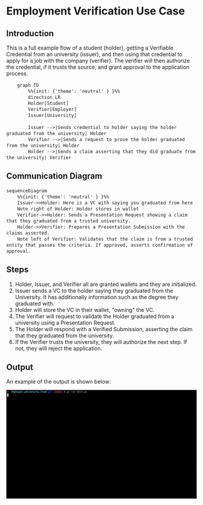 # Employment Verification Use Case

## Introduction

This is a full example flow of a student (holder), getting a Verifiable Credential from an
university (issuer), and then using that credential to apply for a job with the company (verifier).
The verifier will then authorize the credential, if it trusts the source, and
grant approval to the application process.

```mermaid
    graph TD
        %%{init: {'theme': 'neutral' } }%%
        direction LR
        Holder[Student]
        Verifier[Employer]
        Issuer[University]

        Issuer -->|Sends credential to holder saying the holder graduated from the university| Holder
        Verifier -->|Sends a request to prove the holder graduated from the university| Holder
        Holder -->|Sends a claim asserting that they did graduate from the university| Verifier

   ```

## Communication Diagram

```mermaid
sequenceDiagram
    %%{init: {'theme': 'neutral' } }%%
    Issuer->>Holder: Here is a VC with saying you graduated from here
    Note right of Holder: Holder stores in wallet
    Verifier->>Holder: Sends a Presentation Request showing a claim that they graduated from a trusted university.
    Holder->>Verifier: Prepares a Presentation Submission with the claims asserted.
    Note left of Verifier: Validates that the claim is from a trusted entity that passes the criteria. If approved, asserts confirmation of approval.
```

## Steps

1. Holder, Issuer, and Verifier all are granted wallets and they are initialized.
2. Issuer sends a VC to the holder saying they graduated from the University. It has additionally information such as the degree they graduated with.
3. Holder will store the VC in their wallet, "owning" the VC.
4. The Verifier will request to validate the Holder graduated from a university using a Presentation Request.
5. The Holder will respond with a Verified Submission, asserting the claim that they graduated from the university.
6. If the Verifier trusts the university, they will authorize the next step. If not, they will reject the application.

## Output

An example of the output is shown below:

![flow.gif](flow.gif)
